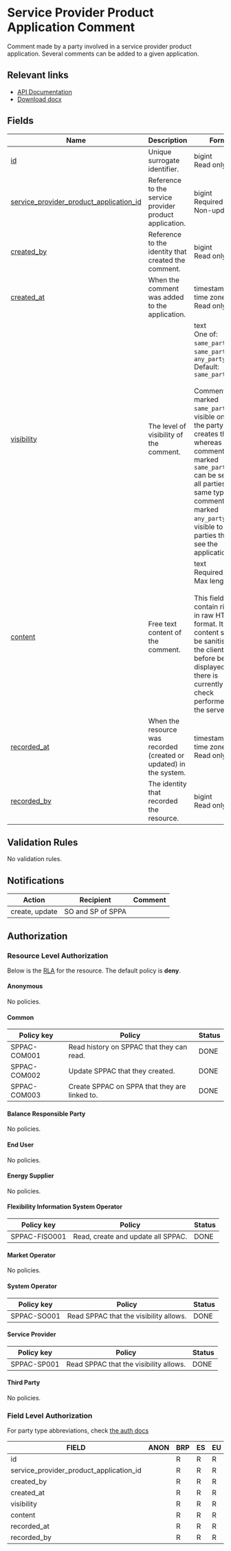 # Service Provider Product Application Comment

Comment made by a party involved in a service provider product application.
Several comments can be added to a given application.

## Relevant links

* [API Documentation](https://flex-test.elhub.no/api/v0/#/operations/list_service_provider_product_application_comment)
* [Download docx](../download/service_provider_product_application_comment.docx)

## Fields

| Name                                                                                                                                                      | Description                                                        | Format                                                                                                                                                                                                                                                                                                                                                         | Reference                                                                                   |
|-----------------------------------------------------------------------------------------------------------------------------------------------------------|--------------------------------------------------------------------|----------------------------------------------------------------------------------------------------------------------------------------------------------------------------------------------------------------------------------------------------------------------------------------------------------------------------------------------------------------|---------------------------------------------------------------------------------------------|
| <a name="field-id" href="#field-id">id</a>                                                                                                                | Unique surrogate identifier.                                       | bigint<br/>Read only                                                                                                                                                                                                                                                                                                                                           |                                                                                             |
| <a name="field-service_provider_product_application_id" href="#field-service_provider_product_application_id">service_provider_product_application_id</a> | Reference to the service provider product application.             | bigint<br/>Required<br/>Non-updatable                                                                                                                                                                                                                                                                                                                          | [service_provider_product_application.id](service_provider_product_application.md#field-id) |
| <a name="field-created_by" href="#field-created_by">created_by</a>                                                                                        | Reference to the identity that created the comment.                | bigint<br/>Read only                                                                                                                                                                                                                                                                                                                                           |                                                                                             |
| <a name="field-created_at" href="#field-created_at">created_at</a>                                                                                        | When the comment was added to the application.                     | timestamp with time zone<br/>Read only                                                                                                                                                                                                                                                                                                                         |                                                                                             |
| <a name="field-visibility" href="#field-visibility">visibility</a>                                                                                        | The level of visibility of the comment.                            | text<br/>One of: `same_party`, `same_party_type`, `any_party`<br/>Default: `same_party`<br/><br/>Comments marked `same_party` are visible only to the party that creates them, whereas comments marked `same_party_type` can be seen by all parties of the same type, and comments marked `any_party` are visible to all parties that can see the application. |                                                                                             |
| <a name="field-content" href="#field-content">content</a>                                                                                                 | Free text content of the comment.                                  | text<br/>Required<br/>Max length: `2048`<br/><br/>This field can contain rich text in raw HTML format. Its content should be sanitised on the client side before being displayed, as there is currently no check performed on the server.                                                                                                                      |                                                                                             |
| <a name="field-recorded_at" href="#field-recorded_at">recorded_at</a>                                                                                     | When the resource was recorded (created or updated) in the system. | timestamp with time zone<br/>Read only                                                                                                                                                                                                                                                                                                                         |                                                                                             |
| <a name="field-recorded_by" href="#field-recorded_by">recorded_by</a>                                                                                     | The identity that recorded the resource.                           | bigint<br/>Read only                                                                                                                                                                                                                                                                                                                                           |                                                                                             |

## Validation Rules

No validation rules.

## Notifications

| Action         | Recipient         | Comment |
|----------------|-------------------|---------|
| create, update | SO and SP of SPPA |         |

## Authorization

### Resource Level Authorization

Below is the [RLA](../technical/auth.md#resource-level-authorization-rla) for the
resource. The default policy is **deny**.

#### Anonymous

No policies.

#### Common

| Policy key   | Policy                                        | Status |
|--------------|-----------------------------------------------|--------|
| SPPAC-COM001 | Read history on SPPAC that they can read.     | DONE   |
| SPPAC-COM002 | Update SPPAC that they created.               | DONE   |
| SPPAC-COM003 | Create SPPAC on SPPA that they are linked to. | DONE   |

#### Balance Responsible Party

No policies.

#### End User

No policies.

#### Energy Supplier

No policies.

#### Flexibility Information System Operator

| Policy key    | Policy                             | Status |
|---------------|------------------------------------|--------|
| SPPAC-FISO001 | Read, create and update all SPPAC. | DONE   |

#### Market Operator

No policies.

#### System Operator

| Policy key  | Policy                                            | Status |
|-------------|---------------------------------------------------|--------|
| SPPAC-SO001 | Read SPPAC that the visibility allows.            | DONE   |

#### Service Provider

| Policy key  | Policy                                            | Status |
|-------------|---------------------------------------------------|--------|
| SPPAC-SP001 | Read SPPAC that the visibility allows.            | DONE   |

#### Third Party

No policies.

### Field Level Authorization

For party type abbreviations, check [the auth docs](../technical/auth.md#party-market-actors)

| FIELD                                   | ANON | BRP | ES | EU | FISO | MO | SO  | SP  | TP |
|-----------------------------------------|------|-----|----|----|------|----|-----|-----|----|
| id                                      |      | R   | R  | R  | R    | R  | R   | R   | R  |
| service_provider_product_application_id |      | R   | R  | R  | RC   | R  | RC  | RC  | R  |
| created_by                              |      | R   | R  | R  | R    | R  | R   | R   | R  |
| created_at                              |      | R   | R  | R  | R    | R  | R   | R   | R  |
| visibility                              |      | R   | R  | R  | RCU  | R  | RCU | RCU | R  |
| content                                 |      | R   | R  | R  | RCU  | R  | RCU | RCU | R  |
| recorded_at                             |      | R   | R  | R  | R    | R  | R   | R   | R  |
| recorded_by                             |      | R   | R  | R  | R    | R  | R   | R   | R  |
